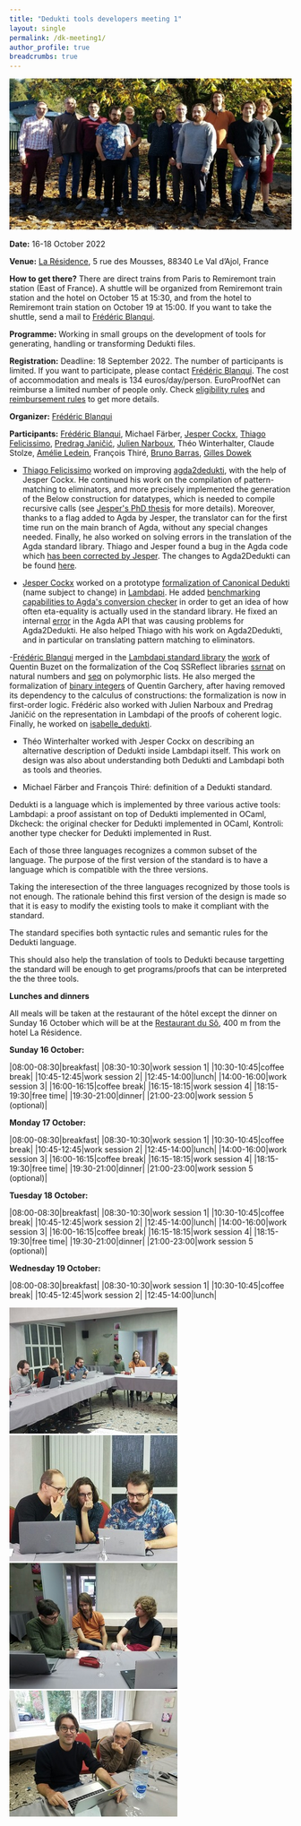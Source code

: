 ```yaml
---
title: "Dedukti tools developers meeting 1"
layout: single
permalink: /dk-meeting1/
author_profile: true
breadcrumbs: true
---
```


<img src="/_pages/WG1/Oct2022/20221016_162105_resized.jpg"/>

**Date:** 16-18 October 2022

**Venue:** [La Résidence](https://la-residence.com/), 5 rue des Mousses, 88340 Le Val d’Ajol, France

**How to get there?** There are direct trains from Paris to Remiremont train station (East of France). A shuttle will be organized from Remiremont train station and the hotel on October 15 at 15:30, and from the hotel to Remiremont train station on October 19 at 15:00. If you want to take the shuttle, send a mail to [Frédéric Blanqui](https://blanqui.gitlabpages.inria.fr/).

**Programme:** Working in small groups on the development of tools for generating, handling or transforming Dedukti files.

**Registration:** Deadline: 18 September 2022. The number of participants is limited. If you want to participate, please contact [Frédéric Blanqui](https://blanqui.gitlabpages.inria.fr/). The cost of accommodation and meals is 134 euros/day/person. EuroProofNet can reimburse a limited number of people only. Check [eligibility rules](https://europroofnet.github.io/eligibility/) and [reimbursement rules](https://europroofnet.github.io/reimbursement-rules/) to get more details.

**Organizer:** [Frédéric Blanqui](https://blanqui.gitlabpages.inria.fr/)

**Participants:**
[Frédéric Blanqui](https://blanqui.gitlabpages.inria.fr/),
Michael Färber,
[Jesper Cockx](https://jesper.sikanda.be/),
[Thiago Felicissimo](http://www.lsv.fr/~felicissimo/),
[Predrag Janičić](http://poincare.matf.bg.ac.rs/~janicic/),
[Julien Narboux](https://dpt-info.di.unistra.fr/~narboux/),
Théo Winterhalter,
Claude Stolze,
[Amélie Ledein](http://www.lsv.fr/~ledein/),
François Thiré,
[Bruno Barras](http://www.lix.polytechnique.fr/~barras/),
[Gilles Dowek](http://www.lsv.fr/~dowek/)

<!--
[lambdapi](https://github.com/Deducteam/lambdapi)
[ekstraskto](https://github.com/Deducteam/ekstrakto)
[skonverto](https://github.com/Deducteam/skonverto)
[larus](https://github.com/janicicpredrag/Larus)
[dkcheck](https://github.com/Deducteam/Dedukti)
[universo](https://github.com/Deducteam/universo)
-->

- [Thiago Felicissimo](http://www.lsv.fr/~felicissimo/) worked on improving [agda2dedukti](https://github.com/Deducteam/Agda2Dedukti), with the help of Jesper Cockx. He continued his work on the compilation of pattern-matching to eliminators, and more precisely implemented the generation of the Below construction for datatypes, which is needed to compile recursive calls (see [Jesper's PhD thesis](https://jesper.sikanda.be/files/thesis-final-digital.pdf) for more details). Moreover, thanks to a flag added to Agda by Jesper, the translator can for the first time run on the main branch of Agda, without any special changes needed. Finally, he also worked on solving errors in the translation of the Agda standard library. Thiago and Jesper found a bug in the Agda code which [has been corrected by Jesper](https://github.com/agda/agda/issues/6205). The changes to Agda2Dedukti can be found [here](https://github.com/thiagofelicissimo/Agda2Dedukti/tree/elimPattMatch).

- [Jesper Cockx](https://jesper.sikanda.be/) worked on a prototype [formalization of Canonical Dedukti]((https://gist.github.com/jespercockx/0849d23ace39f8c72059b9ec65fd53cd)) (name subject to change) in [Lambdapi](https://github.com/Deducteam/lambdapi). He added [benchmarking capabilities to Agda's conversion checker]((https://github.com/agda/agda/pull/6199)) in order to get an idea of how often eta-equality is actually used in the standard library. He fixed an internal [error]((https://github.com/agda/agda/issues/6205)) in the Agda API that was causing problems for Agda2Dedukti. He also helped Thiago with his work on Agda2Dedukti, and in particular on translating pattern matching to eliminators.

-[Frédéric Blanqui](https://blanqui.gitlabpages.inria.fr/) merged in the [Lambdapi standard library](https://github.com/fblanqui/lib) the [work](https://github.com/fblanqui/lib/pull/5) of Quentin Buzet on the formalization of the Coq SSReflect libraries [ssrnat](https://github.com/math-comp/math-comp/blob/master/mathcomp/ssreflect/ssrnat.v) on natural numbers and [seq](https://github.com/math-comp/math-comp/blob/master/mathcomp/ssreflect/seq.v) on polymorphic lists. He also merged the formalization of [binary integers](https://github.com/fblanqui/lib/pull/1) of Quentin Garchery, after having removed its dependency to the calculus of constructions: the formalization is now in first-order logic. Frédéric also worked with Julien Narboux and Predrag Janičić on the representation in Lambdapi of the proofs of coherent logic. Finally, he worked on [isabelle_dedukti](https://github.com/Deducteam/isabelle_dedukti).

- Théo Winterhalter worked with Jesper Cockx on describing an alternative description of Dedukti inside Lambdapi itself. This work on design was also about understanding both Dedukti and Lambdapi both as tools and theories.

- Michael Färber and François Thiré: definition of a Dedukti standard.

Dedukti is a language which is implemented by three various active tools: Lambdapi: a proof assistant on top of Dedukti implemented in OCaml, Dkcheck: the original checker for Dedukti implemented in OCaml, Kontroli: another type checker for Dedukti implemented in Rust.

Each of those three languages recognizes a common subset of the
language. The purpose of the first version of the standard is to have
a language which is compatible with the three versions.

Taking the interesection of the three languages recognized by those
tools is not enough. The rationale behind this first version of the
design is made so that it is easy to modify the existing tools to make
it compliant with the standard.

The standard specifies both syntactic rules and semantic rules for the
Dedukti language.

This should also help the translation of tools to Dedukti because
targetting the standard will be enough to get programs/proofs that can
be interpreted the the three tools.

**Lunches and dinners**

All meals will be taken at the restaurant of the hôtel except the dinner on Sunday 16 October which will be at the [Restaurant du Sô](https://restaurantduso.fr/), 400 m from the hotel La Résidence.

**Sunday 16 October:**

|08:00-08:30|breakfast|
|08:30-10:30|work session 1|
|10:30-10:45|coffee break|
|10:45-12:45|work session 2|
|12:45-14:00|lunch|
|14:00-16:00|work session 3|
|16:00-16:15|coffee break|
|16:15-18:15|work session 4|
|18:15-19:30|free time|
|19:30-21:00|dinner|
|21:00-23:00|work session 5 (optional)|

**Monday 17 October:**

|08:00-08:30|breakfast|
|08:30-10:30|work session 1|
|10:30-10:45|coffee break|
|10:45-12:45|work session 2|
|12:45-14:00|lunch|
|14:00-16:00|work session 3|
|16:00-16:15|coffee break|
|16:15-18:15|work session 4|
|18:15-19:30|free time|
|19:30-21:00|dinner|
|21:00-23:00|work session 5 (optional)|

**Tuesday 18 October:**

|08:00-08:30|breakfast|
|08:30-10:30|work session 1|
|10:30-10:45|coffee break|
|10:45-12:45|work session 2|
|12:45-14:00|lunch|
|14:00-16:00|work session 3|
|16:00-16:15|coffee break|
|16:15-18:15|work session 4|
|18:15-19:30|free time|
|19:30-21:00|dinner|
|21:00-23:00|work session 5 (optional)|

**Wednesday 19 October:**

|08:00-08:30|breakfast|
|08:30-10:30|work session 1|
|10:30-10:45|coffee break|
|10:45-12:45|work session 2|
|12:45-14:00|lunch|

<img src="/_pages/WG1/Oct2022/20221016_122649_resized.jpg"/>
<img src="/_pages/WG1/Oct2022/20221016_122726_resized.jpg"/>

<img src="/_pages/WG1/Oct2022/20221016_122621_resized.jpg"/>
<img src="/_pages/WG1/Oct2022/20221016_122627_resized.jpg"/>
